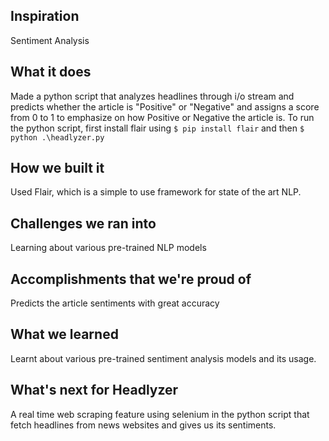 ## Inspiration
Sentiment Analysis
## What it does
Made a python script that analyzes headlines through i/o stream and predicts whether the article is "Positive" or "Negative" and assigns a score from 0 to 1 to emphasize on how Positive or Negative the article is. To run the python script, first install flair using `$ pip install flair` and then `$ python .\headlyzer.py`
## How we built it
Used Flair, which is a simple to use framework for state of the art NLP. 
## Challenges we ran into
Learning about various pre-trained NLP models
## Accomplishments that we're proud of
Predicts the article sentiments with great accuracy
## What we learned
Learnt about various pre-trained sentiment analysis models and its usage.
## What's next for Headlyzer
A real time web scraping feature using selenium in the python script that fetch headlines from news websites and gives us its sentiments.
